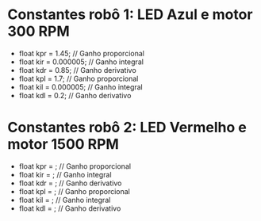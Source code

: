 # Constantes robô 1: LED Azul e motor 300 RPM
   - float kpr = 1.45; // Ganho proporcional
   - float kir = 0.000005; // Ganho integral
   - float kdr = 0.85; // Ganho derivativo
   - float kpl = 1.7; // Ganho proporcional
   - float kil = 0.000005; // Ganho integral
   - float kdl = 0.2; // Ganho derivativo

# Constantes robô 2: LED Vermelho e motor 1500 RPM
   - float kpr = ; // Ganho proporcional
   - float kir = ; // Ganho integral
   - float kdr = ; // Ganho derivativo
   - float kpl = ; // Ganho proporcional
   - float kil = ; // Ganho integral
   - float kdl = ; // Ganho derivativo